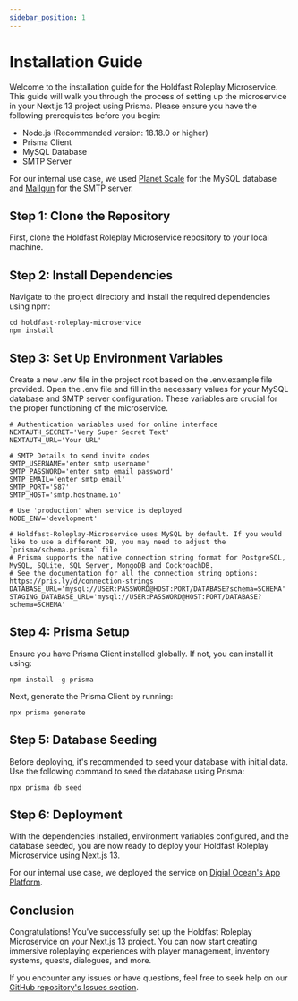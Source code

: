 ```yaml
---
sidebar_position: 1
---
```


# Installation Guide

Welcome to the installation guide for the Holdfast Roleplay Microservice. This guide will walk you through the process of setting up the microservice in your Next.js 13 project using Prisma. Please ensure you have the following prerequisites before you begin:

- Node.js (Recommended version: 18.18.0 or higher)
- Prisma Client
- MySQL Database
- SMTP Server

For our internal use case, we used [Planet Scale](https://planetscale.com/) for the MySQL database and [Mailgun](https://www.mailgun.com/) for the SMTP server.

## Step 1: Clone the Repository
First, clone the Holdfast Roleplay Microservice repository to your local machine.

## Step 2: Install Dependencies
Navigate to the project directory and install the required dependencies using npm:
```
cd holdfast-roleplay-microservice
npm install
```

## Step 3: Set Up Environment Variables
Create a new .env file in the project root based on the .env.example file provided. Open the .env file and fill in the necessary values for your MySQL database and SMTP server configuration. These variables are crucial for the proper functioning of the microservice.

```
# Authentication variables used for online interface
NEXTAUTH_SECRET='Very Super Secret Text'
NEXTAUTH_URL='Your URL'

# SMTP Details to send invite codes
SMTP_USERNAME='enter smtp username'
SMTP_PASSWORD='enter smtp email password'
SMTP_EMAIL='enter smtp email'
SMTP_PORT='587'
SMTP_HOST='smtp.hostname.io'

# Use 'production' when service is deployed
NODE_ENV='development'

# Holdfast-Roleplay-Microservice uses MySQL by default. If you would like to use a different DB, you may need to adjust the `prisma/schema.prisma` file 
# Prisma supports the native connection string format for PostgreSQL, MySQL, SQLite, SQL Server, MongoDB and CockroachDB.
# See the documentation for all the connection string options: https://pris.ly/d/connection-strings
DATABASE_URL='mysql://USER:PASSWORD@HOST:PORT/DATABASE?schema=SCHEMA'
STAGING_DATABASE_URL='mysql://USER:PASSWORD@HOST:PORT/DATABASE?schema=SCHEMA'
```

## Step 4: Prisma Setup
Ensure you have Prisma Client installed globally. If not, you can install it using:
```
npm install -g prisma
```

Next, generate the Prisma Client by running:
```
npx prisma generate
```

## Step 5: Database Seeding
Before deploying, it's recommended to seed your database with initial data. Use the following command to seed the database using Prisma:
```
npx prisma db seed
```

## Step 6: Deployment
With the dependencies installed, environment variables configured, and the database seeded, you are now ready to deploy your Holdfast Roleplay Microservice using Next.js 13.

For our internal use case, we deployed the service on [Digial Ocean's App Platform](https://www.digitalocean.com/products/app-platform).

## Conclusion
Congratulations! You've successfully set up the Holdfast Roleplay Microservice on your Next.js 13 project. You can now start creating immersive roleplaying experiences with player management, inventory systems, quests, dialogues, and more.

If you encounter any issues or have questions, feel free to seek help on our [GitHub repository's Issues section](https://github.com/cmershon2/Holdfast-Roleplay-Microservice/issues).